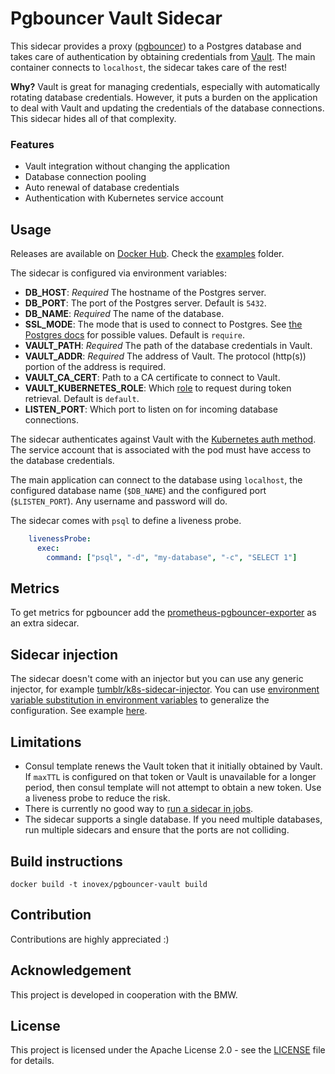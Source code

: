 # Pgbouncer Vault Sidecar

This sidecar provides a proxy ([pgbouncer](https://www.pgbouncer.org/)) to a Postgres database and takes care of authentication by obtaining credentials from [Vault](https://www.vaultproject.io/). The main container connects to `localhost`, the sidecar takes care of the rest!

**Why?** Vault is great for managing credentials, especially with automatically rotating database credentials. However, it puts a burden on the application to deal with Vault and updating the credentials of the database connections. This sidecar hides all of that complexity.

### Features

- Vault integration without changing the application
- Database connection pooling
- Auto renewal of database credentials
- Authentication with Kubernetes service account

## Usage

Releases are available on [Docker Hub](https://hub.docker.com/repository/docker/inovex/pgbouncer-vault-sidecar). Check the [examples](examples/) folder.

The sidecar is configured via environment variables:

- **DB_HOST**: *Required* The hostname of the Postgres server.
- **DB_PORT**: The port of the Postgres server. Default is `5432`.
- **DB_NAME**: *Required* The name of the database. 
- **SSL_MODE**: The mode that is used to connect to Postgres. See [the Postgres docs](https://www.postgresql.org/docs/current/libpq-connect.html) for possible values. Default is `require`.
- **VAULT_PATH**: *Required* The path of the database credentials in Vault.
- **VAULT_ADDR**: *Required* The address of Vault. The protocol (http(s)) portion of the address is required.
- **VAULT_CA_CERT**: Path to a CA certificate to connect to Vault.
- **VAULT_KUBERNETES_ROLE**: Which [role](https://www.vaultproject.io/docs/auth/kubernetes#via-the-api) to request during token retrieval. Default is `default`.
- **LISTEN_PORT**: Which port to listen on for incoming database connections.

The sidecar authenticates against Vault with the [Kubernetes auth method](https://www.vaultproject.io/docs/auth/kubernetes). The service account that is associated with the pod must have access to the database credentials.

The main application can connect to the database using `localhost`, the configured database name (`$DB_NAME`) and the configured port (`$LISTEN_PORT`). Any username and password will do.

The sidecar comes with `psql` to define a liveness probe.

```yaml
    livenessProbe:
      exec:
        command: ["psql", "-d", "my-database", "-c", "SELECT 1"]
```

## Metrics

To get metrics for pgbouncer add the [prometheus-pgbouncer-exporter](https://github.com/spreaker/prometheus-pgbouncer-exporter) as an extra sidecar.

## Sidecar injection

The sidecar doesn't come with an injector but you can use any generic injector, for example [tumblr/k8s-sidecar-injector](https://github.com/tumblr/k8s-sidecar-injector). You can use [environment variable substitution in environment variables](https://stackoverflow.com/a/49583616/1863595) to generalize the configuration. See example [here](examples/sidecar-injection). 

## Limitations

- Consul template renews the Vault token that it initially obtained by Vault. If `maxTTL` is configured on that token or Vault is unavailable for a longer period, then consul template will not attempt to obtain a new token. Use a liveness probe to reduce the risk.
- There is currently no good way to [run a sidecar in jobs](https://github.com/kubernetes/kubernetes/issues/25908).
- The sidecar supports a single database. If you need multiple databases, run multiple sidecars and ensure that the ports are not colliding.

## Build instructions

`docker build -t inovex/pgbouncer-vault build`

## Contribution

Contributions are highly appreciated :)

## Acknowledgement

This project is developed in cooperation with the BMW.

## License

This project is licensed under the Apache License 2.0 - see the [LICENSE](./LICENSE) file for details.